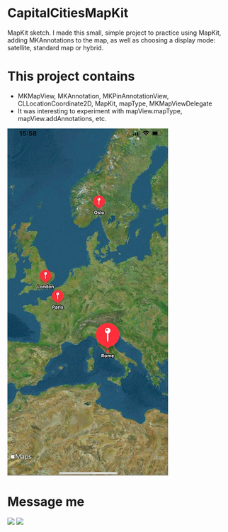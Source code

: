 # CapitalCitiesMapKit
MapKit sketch. I made this small, simple project to practice using MapKit, adding MKAnnotations to the map, as well as choosing a display mode: satellite, standard map or hybrid.

# This project contains

* MKMapView, MKAnnotation, MKPinAnnotationView, CLLocationCoordinate2D, MapKit, mapType, MKMapViewDelegate
* It was interesting to experiment with mapView.mapType, mapView.addAnnotations, etc.

![MapView](https://github.com/NickSagan/CapitalCitiesMapKit/blob/8f4e6e1ba1863362e1287cee76c26c7a04f1422a/CapitalCitiesMapKit/screnshot1.jpg?raw=true)

# Message me
[![](https://upload.wikimedia.org/wikipedia/commons/thumb/8/82/Telegram_logo.svg/64px-Telegram_logo.svg.png)](https://t.me/NickSagan)
[![](https://upload.wikimedia.org/wikipedia/commons/thumb/c/ca/LinkedIn_logo_initials.png/64px-LinkedIn_logo_initials.png)](https://www.linkedin.com/in/nicksagan/)

